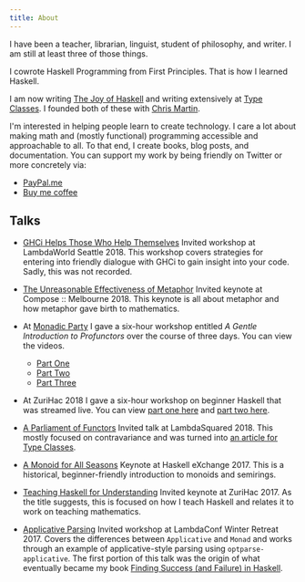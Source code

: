 ```yaml
---
title: About
---
```


I have been a teacher, librarian, linguist, student of philosophy, and writer. I am still at least three of those things.

I cowrote Haskell Programming from First Principles. That is how I learned Haskell.

I am now writing [The Joy of Haskell](https://joyofhaskell.com/) and writing extensively at [Type Classes](https://typeclasses.com/). I founded both of these with [Chris Martin](https://chris-martin.org/).

I'm interested in helping people learn to create technology. I care a lot about making math and (mostly functional) programming accessible and approachable to all. To that end, I create books, blog posts, and documentation. You can support my work by being friendly on Twitter or more concretely via:  

* [PayPal.me](https://www.paypal.me/argumatronic)  
* [Buy me coffee](https://ko-fi.com/A58050N2)
  
## Talks

* [GHCi Helps Those Who Help Themselves](https://typeclasses.com/news/2018-10-ghci-helps-those) Invited workshop at LambdaWorld Seattle 2018. This workshop covers strategies for entering into friendly dialogue with GHCi to gain insight into your code. Sadly, this was not recorded.

* [The Unreasonable Effectiveness of Metaphor](/posts/2018-09-02-effective-metaphor.html) Invited keynote at Compose :: Melbourne 2018. This keynote is all about metaphor and how metaphor gave birth to mathematics.

* At [Monadic Party](https://monadic.party/) I gave a six-hour workshop entitled *A Gentle Introduction to Profunctors* over the course of three days. You can view the videos.  
  * [Part One](https://www.youtube.com/watch?v=tfQdtPbYhV0) 
  * [Part Two](https://www.youtube.com/watch?v=qtXqs9dNagk&list=PLcAu_kKy-krz3t2teYyCM0Lt4015DF-Zp&index=10&t=16s) 
  * [Part Three](https://www.youtube.com/watch?v=DCkTsO-QcNA)

* At ZuriHac 2018 I gave a six-hour workshop on beginner Haskell that was streamed live. You can view [part one here](https://www.youtube.com/watch?v=4fNIhrDhaYA) and [part two here](https://www.youtube.com/watch?v=revYLeEHWVw). 

* [A Parliament of Functors](https://www.lambda-squared.com/schedule/session-4-5) Invited talk at LambdaSquared 2018. This mostly focused on contravariance and was turned into [an article for Type Classes](https://typeclasses.com/contravariance).

* [A Monoid for All Seasons](/posts/2017-10-12-haskellx17-talk.html) Keynote at Haskell eXchange 2017. This is a historical, beginner-friendly introduction to monoids and semirings. 

* [Teaching Haskell for Understanding](/posts/2017-06-10-zurihac17-talk.html) Invited keynote at ZuriHac 2017. As the title suggests, this is focused on how I teach Haskell and relates it to work on teaching mathematics.

* [Applicative Parsing](/posts/2017-01-15-winter-retreat-talk.html)  Invited workshop at LambdaConf Winter Retreat 2017. Covers the differences between `Applicative` and `Monad` and works through an example of applicative-style parsing using `optparse-applicative`. The first portion of this talk was the origin of what eventually became my book [Finding Success (and Failure) in Haskell](https://leanpub.com/finding-success-in-haskell).



 








